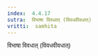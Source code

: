 ```yaml
---
index:  4.4.17
sutra:  विभाषा विवधात् (विवधवीवधात्)
vritti:  samhita 
---
```


विभाषा विवधात् (विवधवीवधात्)

